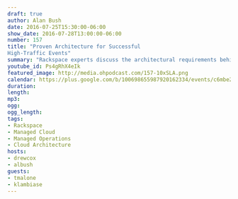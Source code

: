 ```yaml
---
draft: true
author: Alan Bush
date: 2016-07-25T15:30:00-06:00
show_date: 2016-07-28T13:00:00-06:00
number: 157
title: "Proven Architecture for Successful
High-Traffic Events"
summary: "Rackspace experts discuss the architectural requirements behind our 10X guarantee for high-traffic events."
youtube_id: Ps4gRhX4eIk
featured_image: http://media.ohpodcast.com/157-10xSLA.png
calendar: https://plus.google.com/b/100698655987920162334/events/c6mbe21nppviia8dqpqhpub4pl8
duration:
length:
mp3:
ogg:
ogg_length:
tags:
- Rackspace
- Managed Cloud
- Managed Operations
- Cloud Architecture
hosts:
- drewcox
- albush
guests:
- tmalone
- klambiase
---
```


<!--more-->
